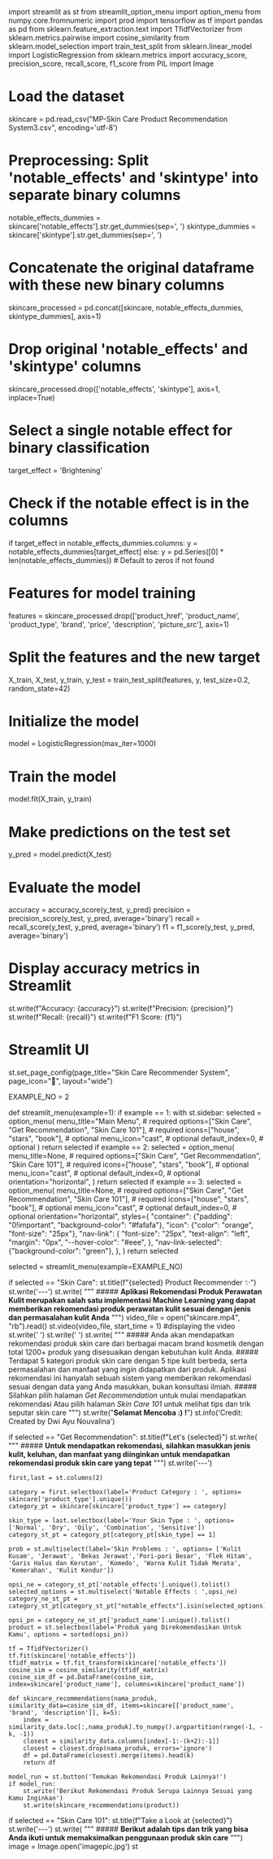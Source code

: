 import streamlit as st
from streamlit_option_menu import option_menu
from numpy.core.fromnumeric import prod
import tensorflow as tf
import pandas as pd
from sklearn.feature_extraction.text import TfidfVectorizer
from sklearn.metrics.pairwise import cosine_similarity
from sklearn.model_selection import train_test_split
from sklearn.linear_model import LogisticRegression
from sklearn.metrics import accuracy_score, precision_score, recall_score, f1_score
from PIL import Image

# Load the dataset
skincare = pd.read_csv("MP-Skin Care Product Recommendation System3.csv", encoding='utf-8')

# Preprocessing: Split 'notable_effects' and 'skintype' into separate binary columns
notable_effects_dummies = skincare['notable_effects'].str.get_dummies(sep=', ')
skintype_dummies = skincare['skintype'].str.get_dummies(sep=', ')

# Concatenate the original dataframe with these new binary columns
skincare_processed = pd.concat([skincare, notable_effects_dummies, skintype_dummies], axis=1)

# Drop original 'notable_effects' and 'skintype' columns
skincare_processed.drop(['notable_effects', 'skintype'], axis=1, inplace=True)

# Select a single notable effect for binary classification
target_effect = 'Brightening'

# Check if the notable effect is in the columns
if target_effect in notable_effects_dummies.columns:
    y = notable_effects_dummies[target_effect]
else:
    y = pd.Series([0] * len(notable_effects_dummies))  # Default to zeros if not found

# Features for model training
features = skincare_processed.drop(['product_href', 'product_name', 'product_type', 'brand', 'price', 'description', 'picture_src'], axis=1)

# Split the features and the new target
X_train, X_test, y_train, y_test = train_test_split(features, y, test_size=0.2, random_state=42)

# Initialize the model
model = LogisticRegression(max_iter=1000)

# Train the model
model.fit(X_train, y_train)

# Make predictions on the test set
y_pred = model.predict(X_test)

# Evaluate the model
accuracy = accuracy_score(y_test, y_pred)
precision = precision_score(y_test, y_pred, average='binary')
recall = recall_score(y_test, y_pred, average='binary')
f1 = f1_score(y_test, y_pred, average='binary')

# Display accuracy metrics in Streamlit
st.write(f"Accuracy: {accuracy}")
st.write(f"Precision: {precision}")
st.write(f"Recall: {recall}")
st.write(f"F1 Score: {f1}")

# Streamlit UI
st.set_page_config(page_title="Skin Care Recommender System", page_icon=":rose:", layout="wide")

EXAMPLE_NO = 2

def streamlit_menu(example=1):
    if example == 1:
        with st.sidebar:
            selected = option_menu(
                menu_title="Main Menu",  # required
                options=["Skin Care", "Get Recommendation", "Skin Care 101"],  # required
                icons=["house", "stars", "book"],  # optional
                menu_icon="cast",  # optional
                default_index=0,  # optional
            )
        return selected
    if example == 2:
        selected = option_menu(
            menu_title=None,  # required
            options=["Skin Care", "Get Recommendation", "Skin Care 101"],  # required
            icons=["house", "stars", "book"],  # optional
            menu_icon="cast",  # optional
            default_index=0,  # optional
            orientation="horizontal",
        )
        return selected
    if example == 3:
        selected = option_menu(
            menu_title=None,  # required
            options=["Skin Care", "Get Recommendation", "Skin Care 101"],  # required
            icons=["house", "stars", "book"],  # optional
            menu_icon="cast",  # optional
            default_index=0,  # optional
            orientation="horizontal",
            styles={
                "container": {"padding": "0!important", "background-color": "#fafafa"},
                "icon": {"color": "orange", "font-size": "25px"},
                "nav-link": {
                    "font-size": "25px",
                    "text-align": "left",
                    "margin": "0px",
                    "--hover-color": "#eee",
                },
                "nav-link-selected": {"background-color": "green"},
            },
        )
        return selected

selected = streamlit_menu(example=EXAMPLE_NO)

if selected == "Skin Care":
    st.title(f"{selected} Product Recommender :sparkles:")
    st.write('---') 
    st.write(
        """
        ##### **Aplikasi Rekomendasi Produk Perawatan Kulit merupakan salah satu implementasi Machine Learning yang dapat memberikan rekomendasi produk perawatan kulit sesuai dengan jenis dan permasalahan kulit Anda**
        """)
    video_file = open("skincare.mp4", "rb").read()
    st.video(video_file, start_time = 1) #displaying the video 
    st.write(' ') 
    st.write(' ')
    st.write(
        """
        ##### Anda akan mendapatkan rekomendasi produk skin care dari berbagai macam brand kosmetik dengan total 1200+ produk yang disesuaikan dengan kebutuhan kulit Anda. 
        ##### Terdapat 5 kategori produk skin care dengan 5 tipe kulit berbeda, serta permasalahan dan manfaat yang ingin didapatkan dari produk. Aplikasi rekomendasi ini hanyalah sebuah sistem yang memberikan rekomendasi sesuai dengan data yang Anda masukkan, bukan konsultasi ilmiah.
        ##### Silahkan pilih halaman *Get Recommendation* untuk mulai mendapatkan rekomendasi Atau pilih halaman *Skin Care 101* untuk melihat tips dan trik seputar skin care
        """)
    st.write("**Selamat Mencoba :) !**")
    st.info('Credit: Created by Dwi Ayu Nouvalina')

if selected == "Get Recommendation":
    st.title(f"Let's {selected}")
    st.write(
        """
        ##### **Untuk mendapatkan rekomendasi, silahkan masukkan jenis kulit, keluhan, dan manfaat yang diinginkan untuk mendapatkan rekomendasi produk skin care yang tepat**
        """) 
    st.write('---') 

    first,last = st.columns(2)

    category = first.selectbox(label='Product Category : ', options= skincare['product_type'].unique())
    category_pt = skincare[skincare['product_type'] == category]

    skin_type = last.selectbox(label='Your Skin Type : ', options= ['Normal', 'Dry', 'Oily', 'Combination', 'Sensitive'])
    category_st_pt = category_pt[category_pt[skin_type] == 1]

    prob = st.multiselect(label='Skin Problems : ', options= ['Kulit Kusam', 'Jerawat', 'Bekas Jerawat','Pori-pori Besar', 'Flek Hitam', 'Garis Halus dan Kerutan', 'Komedo', 'Warna Kulit Tidak Merata', 'Kemerahan', 'Kulit Kendur'])

    opsi_ne = category_st_pt['notable_effects'].unique().tolist()
    selected_options = st.multiselect('Notable Effects : ',opsi_ne)
    category_ne_st_pt = category_st_pt[category_st_pt["notable_effects"].isin(selected_options)]

    opsi_pn = category_ne_st_pt['product_name'].unique().tolist()
    product = st.selectbox(label='Produk yang Direkomendasikan Untuk Kamu', options = sorted(opsi_pn))

    tf = TfidfVectorizer()
    tf.fit(skincare['notable_effects']) 
    tfidf_matrix = tf.fit_transform(skincare['notable_effects']) 
    cosine_sim = cosine_similarity(tfidf_matrix) 
    cosine_sim_df = pd.DataFrame(cosine_sim, index=skincare['product_name'], columns=skincare['product_name'])

    def skincare_recommendations(nama_produk, similarity_data=cosine_sim_df, items=skincare[['product_name', 'brand', 'description']], k=5):
        index = similarity_data.loc[:,nama_produk].to_numpy().argpartition(range(-1, -k, -1))
        closest = similarity_data.columns[index[-1:-(k+2):-1]]
        closest = closest.drop(nama_produk, errors='ignore')
        df = pd.DataFrame(closest).merge(items).head(k)
        return df

    model_run = st.button('Temukan Rekomendasi Produk Lainnya!')
    if model_run:
        st.write('Berikut Rekomendasi Produk Serupa Lainnya Sesuai yang Kamu Inginkan')
        st.write(skincare_recommendations(product))

if selected == "Skin Care 101":
    st.title(f"Take a Look at {selected}")
    st.write('---') 
    st.write(
        """
        ##### **Berikut adalah tips dan trik yang bisa Anda ikuti untuk memaksimalkan penggunaan produk skin care**
        """) 
    image = Image.open('imagepic.jpg')
    st
